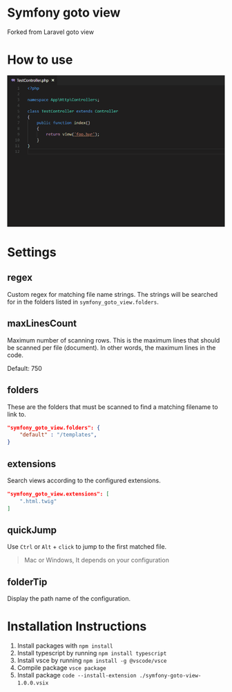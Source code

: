 # Symfony goto view

Forked from Laravel goto view

# How to use

![How to use](images/use.gif)

# Settings

## regex

Custom regex for matching file name strings. The strings will be searched for in the folders listed in `symfony_goto_view.folders`.

## maxLinesCount

Maximum number of scanning rows. This is the maximum lines that should be scanned per file (document). In other words, the maximum lines in the code.

Default: 750

## folders

These are the folders that must be scanned to find a matching filename to link to.

```json
"symfony_goto_view.folders": {
    "default" : "/templates",
}
```

## extensions

Search views according to the configured extensions.

```json
"symfony_goto_view.extensions": [
    ".html.twig"
]
```

## quickJump

Use `Ctrl` or `Alt` + `click` to jump to the first matched file.

> Mac or Windows, It depends on your configuration

## folderTip

Display the path name of the configuration.


# Installation Instructions

1. Install packages with `npm install` 
2. Install typescript by running `npm install typescript`
3. Install vsce by running `npm install -g @vscode/vsce`
4. Compile package `vsce package`
5. Install package `code --install-extension ./symfony-goto-view-1.0.0.vsix`
 
